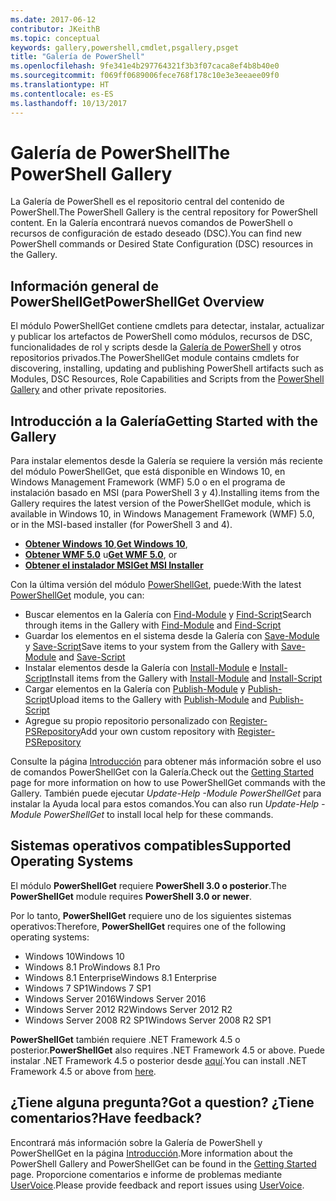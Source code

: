 ```yaml
---
ms.date: 2017-06-12
contributor: JKeithB
ms.topic: conceptual
keywords: gallery,powershell,cmdlet,psgallery,psget
title: "Galería de PowerShell"
ms.openlocfilehash: 9fe341e4b297764321f3b3f07caca8ef4b8b40e0
ms.sourcegitcommit: f069ff0689006fece768f178c10e3e3eeaee09f0
ms.translationtype: HT
ms.contentlocale: es-ES
ms.lasthandoff: 10/13/2017
---
```

# <a name="the-powershell-gallery"></a><span data-ttu-id="84e6f-103">Galería de PowerShell</span><span class="sxs-lookup"><span data-stu-id="84e6f-103">The PowerShell Gallery</span></span>

<span data-ttu-id="84e6f-104">La Galería de PowerShell es el repositorio central del contenido de PowerShell.</span><span class="sxs-lookup"><span data-stu-id="84e6f-104">The PowerShell Gallery is the central repository for PowerShell content.</span></span> <span data-ttu-id="84e6f-105">En la Galería encontrará nuevos comandos de PowerShell o recursos de configuración de estado deseado (DSC).</span><span class="sxs-lookup"><span data-stu-id="84e6f-105">You can find new PowerShell commands or Desired State Configuration (DSC) resources in the Gallery.</span></span>

## <a name="powershellget-overview"></a><span data-ttu-id="84e6f-106">Información general de PowerShellGet</span><span class="sxs-lookup"><span data-stu-id="84e6f-106">PowerShellGet Overview</span></span>

<span data-ttu-id="84e6f-107">El módulo PowerShellGet contiene cmdlets para detectar, instalar, actualizar y publicar los artefactos de PowerShell como módulos, recursos de DSC, funcionalidades de rol y scripts desde la [Galería de PowerShell](https://www.PowerShellGallery.com) y otros repositorios privados.</span><span class="sxs-lookup"><span data-stu-id="84e6f-107">The PowerShellGet module contains cmdlets for discovering, installing, updating and publishing PowerShell artifacts such as Modules, DSC Resources, Role Capabilities and Scripts from the [PowerShell Gallery](https://www.PowerShellGallery.com) and other private repositories.</span></span>

## <a name="getting-started-with-the-gallery"></a><span data-ttu-id="84e6f-108">Introducción a la Galería</span><span class="sxs-lookup"><span data-stu-id="84e6f-108">Getting Started with the Gallery</span></span>

<span data-ttu-id="84e6f-109">Para instalar elementos desde la Galería se requiere la versión más reciente del módulo PowerShellGet, que está disponible en Windows 10, en Windows Management Framework (WMF) 5.0 o en el programa de instalación basado en MSI (para PowerShell 3 y 4).</span><span class="sxs-lookup"><span data-stu-id="84e6f-109">Installing items from the Gallery requires the latest version of the PowerShellGet module, which is available in Windows 10, in Windows Management Framework (WMF) 5.0, or in the MSI-based installer (for PowerShell 3 and 4).</span></span>

- <span data-ttu-id="84e6f-110">[**Obtener Windows 10**](http://go.microsoft.com/fwlink/?LinkID=624830&clcid=0x409),</span><span class="sxs-lookup"><span data-stu-id="84e6f-110">[**Get Windows 10**](http://go.microsoft.com/fwlink/?LinkID=624830&clcid=0x409),</span></span>
- <span data-ttu-id="84e6f-111">[**Obtener WMF 5.0**](http://go.microsoft.com/fwlink/?LinkId=398175) u</span><span class="sxs-lookup"><span data-stu-id="84e6f-111">[**Get WMF 5.0**](http://go.microsoft.com/fwlink/?LinkId=398175), or</span></span>
- [<span data-ttu-id="84e6f-112">**Obtener el instalador MSI**</span><span class="sxs-lookup"><span data-stu-id="84e6f-112">**Get MSI Installer**</span></span>](http://go.microsoft.com/fwlink/?LinkID=746217&clcid=0x409)

<span data-ttu-id="84e6f-113">Con la última versión del módulo [PowerShellGet](http://go.microsoft.com/fwlink/?LinkID=760387&clcid=0x409), puede:</span><span class="sxs-lookup"><span data-stu-id="84e6f-113">With the latest [PowerShellGet](http://go.microsoft.com/fwlink/?LinkID=760387&clcid=0x409) module, you can:</span></span>

-   <span data-ttu-id="84e6f-114">Buscar elementos en la Galería con [Find-Module](https://go.microsoft.com/fwlink/?LinkId=821658) y [Find-Script](https://go.microsoft.com/fwlink/?LinkId=822322)</span><span class="sxs-lookup"><span data-stu-id="84e6f-114">Search through items in the Gallery with [Find-Module](https://go.microsoft.com/fwlink/?LinkId=821658) and [Find-Script](https://go.microsoft.com/fwlink/?LinkId=822322)</span></span>
-   <span data-ttu-id="84e6f-115">Guardar los elementos en el sistema desde la Galería con [Save-Module](https://go.microsoft.com/fwlink/?LinkId=821669) y [Save-Script](https://go.microsoft.com/fwlink/?LinkId=822334)</span><span class="sxs-lookup"><span data-stu-id="84e6f-115">Save items to your system from the Gallery with [Save-Module](https://go.microsoft.com/fwlink/?LinkId=821669) and [Save-Script](https://go.microsoft.com/fwlink/?LinkId=822334)</span></span>
-   <span data-ttu-id="84e6f-116">Instalar elementos desde la Galería con [Install-Module](https://go.microsoft.com/fwlink/?LinkId=821663) e [Install-Script](https://go.microsoft.com/fwlink/?LinkId=822327)</span><span class="sxs-lookup"><span data-stu-id="84e6f-116">Install items from the Gallery with [Install-Module](https://go.microsoft.com/fwlink/?LinkId=821663) and [Install-Script](https://go.microsoft.com/fwlink/?LinkId=822327)</span></span>
-   <span data-ttu-id="84e6f-117">Cargar elementos en la Galería con [Publish-Module](https://go.microsoft.com/fwlink/?LinkId=821666) y [Publish-Script](https://go.microsoft.com/fwlink/?LinkId=822331)</span><span class="sxs-lookup"><span data-stu-id="84e6f-117">Upload items to the Gallery with [Publish-Module](https://go.microsoft.com/fwlink/?LinkId=821666) and [Publish-Script](https://go.microsoft.com/fwlink/?LinkId=822331)</span></span>
-   <span data-ttu-id="84e6f-118">Agregue su propio repositorio personalizado con [Register-PSRepository](https://go.microsoft.com/fwlink/?LinkId=821668)</span><span class="sxs-lookup"><span data-stu-id="84e6f-118">Add your own custom repository with [Register-PSRepository](https://go.microsoft.com/fwlink/?LinkId=821668)</span></span>

<span data-ttu-id="84e6f-119">Consulte la página [Introducción](psgallery/psgallery_gettingstarted.md) para obtener más información sobre el uso de comandos PowerShellGet con la Galería.</span><span class="sxs-lookup"><span data-stu-id="84e6f-119">Check out the [Getting Started](psgallery/psgallery_gettingstarted.md) page for more information on how to use PowerShellGet commands with the Gallery.</span></span> <span data-ttu-id="84e6f-120">También puede ejecutar *Update-Help -Module PowerShellGet* para instalar la Ayuda local para estos comandos.</span><span class="sxs-lookup"><span data-stu-id="84e6f-120">You can also run *Update-Help -Module PowerShellGet* to install local help for these commands.</span></span>

## <a name="supported-operating-systems"></a><span data-ttu-id="84e6f-121">Sistemas operativos compatibles</span><span class="sxs-lookup"><span data-stu-id="84e6f-121">Supported Operating Systems</span></span>

<span data-ttu-id="84e6f-122">El módulo **PowerShellGet** requiere **PowerShell 3.0 o posterior**.</span><span class="sxs-lookup"><span data-stu-id="84e6f-122">The **PowerShellGet** module requires **PowerShell 3.0 or newer**.</span></span>

<span data-ttu-id="84e6f-123">Por lo tanto, **PowerShellGet** requiere uno de los siguientes sistemas operativos:</span><span class="sxs-lookup"><span data-stu-id="84e6f-123">Therefore, **PowerShellGet** requires one of the following operating systems:</span></span>

- <span data-ttu-id="84e6f-124">Windows 10</span><span class="sxs-lookup"><span data-stu-id="84e6f-124">Windows 10</span></span>
- <span data-ttu-id="84e6f-125">Windows 8.1 Pro</span><span class="sxs-lookup"><span data-stu-id="84e6f-125">Windows 8.1 Pro</span></span>
- <span data-ttu-id="84e6f-126">Windows 8.1 Enterprise</span><span class="sxs-lookup"><span data-stu-id="84e6f-126">Windows 8.1 Enterprise</span></span>
- <span data-ttu-id="84e6f-127">Windows 7 SP1</span><span class="sxs-lookup"><span data-stu-id="84e6f-127">Windows 7 SP1</span></span>
- <span data-ttu-id="84e6f-128">Windows Server 2016</span><span class="sxs-lookup"><span data-stu-id="84e6f-128">Windows Server 2016</span></span>
- <span data-ttu-id="84e6f-129">Windows Server 2012 R2</span><span class="sxs-lookup"><span data-stu-id="84e6f-129">Windows Server 2012 R2</span></span>
- <span data-ttu-id="84e6f-130">Windows Server 2008 R2 SP1</span><span class="sxs-lookup"><span data-stu-id="84e6f-130">Windows Server 2008 R2 SP1</span></span>

<span data-ttu-id="84e6f-131">**PowerShellGet** también requiere .NET Framework 4.5 o posterior.</span><span class="sxs-lookup"><span data-stu-id="84e6f-131">**PowerShellGet** also  requires .NET Framework 4.5 or above.</span></span> <span data-ttu-id="84e6f-132">Puede instalar .NET Framework 4.5 o posterior desde [aquí](https://msdn.microsoft.com/en-us/library/5a4x27ek.aspx).</span><span class="sxs-lookup"><span data-stu-id="84e6f-132">You can install .NET Framework 4.5 or above from [here](https://msdn.microsoft.com/en-us/library/5a4x27ek.aspx).</span></span>


## <a name="got-a-question-have-feedback"></a><span data-ttu-id="84e6f-133">¿Tiene alguna pregunta?</span><span class="sxs-lookup"><span data-stu-id="84e6f-133">Got a question?</span></span> <span data-ttu-id="84e6f-134">¿Tiene comentarios?</span><span class="sxs-lookup"><span data-stu-id="84e6f-134">Have feedback?</span></span>

<span data-ttu-id="84e6f-135">Encontrará más información sobre la Galería de PowerShell y PowerShellGet en la página [Introducción](psgallery/psgallery_gettingstarted.md).</span><span class="sxs-lookup"><span data-stu-id="84e6f-135">More information about the PowerShell Gallery and PowerShellGet can be found in the [Getting Started](psgallery/psgallery_gettingstarted.md) page.</span></span> <span data-ttu-id="84e6f-136">Proporcione comentarios e informe de problemas mediante [UserVoice](http://windowsserver.uservoice.com/forums/301869-powershell).</span><span class="sxs-lookup"><span data-stu-id="84e6f-136">Please provide feedback and report issues using [UserVoice](http://windowsserver.uservoice.com/forums/301869-powershell).</span></span>

